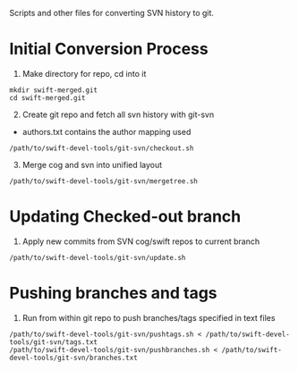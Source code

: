 Scripts and other files for converting SVN history to git.

Initial Conversion Process
==========================
1. Make directory for repo, cd into it

```
mkdir swift-merged.git
cd swift-merged.git
```

2. Create git repo and fetch all svn history with git-svn
  - authors.txt contains the author mapping used

```
/path/to/swift-devel-tools/git-svn/checkout.sh
```

3. Merge cog and svn into unified layout

```
/path/to/swift-devel-tools/git-svn/mergetree.sh
```

Updating Checked-out branch
===========================
1. Apply new commits from SVN cog/swift repos to current branch

```
/path/to/swift-devel-tools/git-svn/update.sh
```

Pushing branches and tags
=========================
1. Run from within git repo to push branches/tags specified in text files

```
/path/to/swift-devel-tools/git-svn/pushtags.sh < /path/to/swift-devel-tools/git-svn/tags.txt
/path/to/swift-devel-tools/git-svn/pushbranches.sh < /path/to/swift-devel-tools/git-svn/branches.txt 
```
